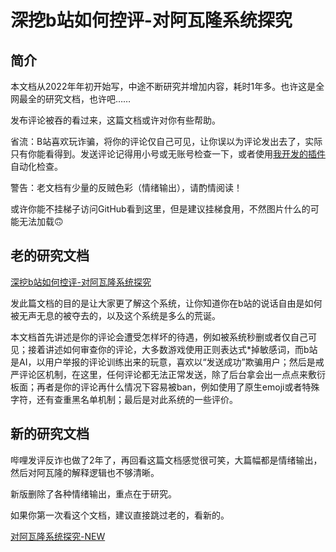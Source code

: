 # 深挖b站如何控评-对阿瓦隆系统探究
## 简介
本文档从2022年年初开始写，中途不断研究并增加内容，耗时1年多。也许这是全网最全的研究文档，也许吧……  

发布评论被吞的看过来，这篇文档或许对你有些帮助。

省流：B站喜欢玩诈骗，将你的评论仅自己可见，让你误以为评论发出去了，实际只有你能看得到。发送评论记得用小号或无账号检查一下，或者使用[我开发的插件](https://github.com/freedom-introvert/biliSendCommAntifraud)自动化检查。  

警告：老文档有少量的反贼色彩（情绪输出），请酌情阅读！ 

或许你能不挂梯子访问GitHub看到这里，但是建议挂梯食用，不然图片什么的可能无法加载🙃

## 老的研究文档
[深挖b站如何控评-对阿瓦隆系统探究](docs/深挖b站如何控评-对阿瓦隆系统探究.md)

发此篇文档的目的是让大家更了解这个系统，让你知道你在b站的说话自由是如何被无声无息的被夺去的，以及这个系统是多么的荒诞。 

本文档首先讲述是你的评论会遭受怎样坏的待遇，例如被系统秒删或者仅自己可见；接着讲述如何审查你的评论，大多数游戏使用正则表达式\*掉敏感词，而b站是AI，以用户举报的评论训练出来的玩意，喜欢以“发送成功”欺骗用户；然后是戒严评论区机制，在这里，任何评论都无法正常发送，除了后台拿会出一点点来敷衍板面；再者是你的评论再什么情况下容易被ban，例如使用了原生emoji或者特殊字符，还有查重黑名单机制；最后是对此系统的一些评价。

## 新的研究文档

哔哩发评反诈也做了2年了，再回看这篇文档感觉很可笑，大篇幅都是情绪输出，然后对阿瓦隆的解释逻辑也不够清晰。

新版删除了各种情绪输出，重点在于研究。

如果你第一次看这个文档，建议直接跳过老的，看新的。

[对阿瓦隆系统探究-NEW](./docs/对阿瓦隆系统探究-NEW.md)